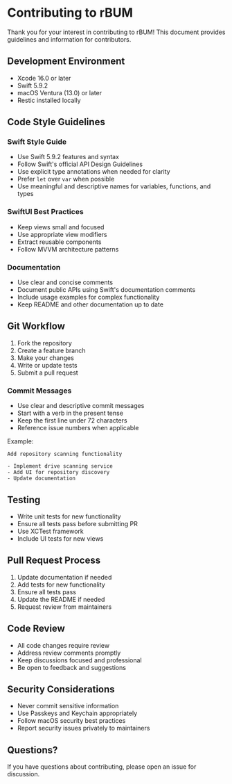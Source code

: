 # Contributing to rBUM

Thank you for your interest in contributing to rBUM! This document provides guidelines and information for contributors.

## Development Environment

- Xcode 16.0 or later
- Swift 5.9.2
- macOS Ventura (13.0) or later
- Restic installed locally

## Code Style Guidelines

### Swift Style Guide

- Use Swift 5.9.2 features and syntax
- Follow Swift's official API Design Guidelines
- Use explicit type annotations when needed for clarity
- Prefer `let` over `var` when possible
- Use meaningful and descriptive names for variables, functions, and types

### SwiftUI Best Practices

- Keep views small and focused
- Use appropriate view modifiers
- Extract reusable components
- Follow MVVM architecture patterns

### Documentation

- Use clear and concise comments
- Document public APIs using Swift's documentation comments
- Include usage examples for complex functionality
- Keep README and other documentation up to date

## Git Workflow

1. Fork the repository
2. Create a feature branch
3. Make your changes
4. Write or update tests
5. Submit a pull request

### Commit Messages

- Use clear and descriptive commit messages
- Start with a verb in the present tense
- Keep the first line under 72 characters
- Reference issue numbers when applicable

Example:
```
Add repository scanning functionality

- Implement drive scanning service
- Add UI for repository discovery
- Update documentation
```

## Testing

- Write unit tests for new functionality
- Ensure all tests pass before submitting PR
- Use XCTest framework
- Include UI tests for new views

## Pull Request Process

1. Update documentation if needed
2. Add tests for new functionality
3. Ensure all tests pass
4. Update the README if needed
5. Request review from maintainers

## Code Review

- All code changes require review
- Address review comments promptly
- Keep discussions focused and professional
- Be open to feedback and suggestions

## Security Considerations

- Never commit sensitive information
- Use Passkeys and Keychain appropriately
- Follow macOS security best practices
- Report security issues privately to maintainers

## Questions?

If you have questions about contributing, please open an issue for discussion.
